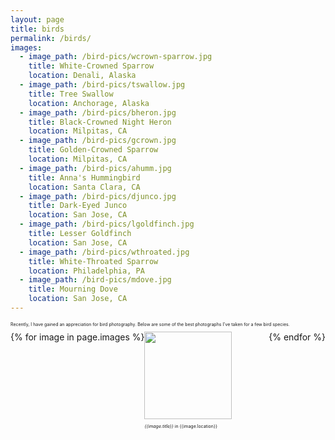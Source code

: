 ```yaml
---
layout: page
title: birds
permalink: /birds/
images:
  - image_path: /bird-pics/wcrown-sparrow.jpg
    title: White-Crowned Sparrow
    location: Denali, Alaska
  - image_path: /bird-pics/tswallow.jpg
    title: Tree Swallow 
    location: Anchorage, Alaska 
  - image_path: /bird-pics/bheron.jpg
    title: Black-Crowned Night Heron
    location: Milpitas, CA
  - image_path: /bird-pics/gcrown.jpg
    title: Golden-Crowned Sparrow
    location: Milpitas, CA
  - image_path: /bird-pics/ahumm.jpg
    title: Anna's Hummingbird 
    location: Santa Clara, CA
  - image_path: /bird-pics/djunco.jpg
    title: Dark-Eyed Junco 
    location: San Jose, CA
  - image_path: /bird-pics/lgoldfinch.jpg
    title: Lesser Goldfinch 
    location: San Jose, CA
  - image_path: /bird-pics/wthroated.jpg
    title: White-Throated Sparrow 
    location: Philadelphia, PA
  - image_path: /bird-pics/mdove.jpg
    title: Mourning Dove
    location: San Jose, CA
---
```


Recently, I have gained an appreciation for bird photography. Below are some of the best photographs I've taken for a few bird species.

<div class="container"> 
    <div class="photo-gallery">
        <div class="column">
            {% for image in page.images %}
                <div class="photo">
                    <img src="{{image.image_path}}">
                    <p> <em>{{image.title}} </em> in {{image.location}}  </p>
                </div>
            {% endfor %}
        </div>
    </div>
</div>

<style>

.column {
    display: flex; 
    flex-direction: row; 
    flex-wrap: wrap; 
    width: 100%;
}

@media(max-width: 800px) {
    .column {
        gap: 1em;
    }
}

.photo {
    flex: 33.33%
}

img {
    width: 10em; 
    object-fit: cover;
}

p {
    font-size: 0.5em;
}

</style>

